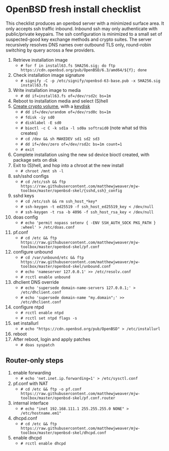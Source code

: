 # OpenBSD fresh install checklist


This checklist produces an openbsd server with a minimized surface area. It only accepts ssh traffic inbound. Inbound ssh may only authenticate with public/private keypairs. The ssh configuration is minimized to a small set of suspected-good key exchange methods and crypto suites. The server recursively resolves DNS names over outbound TLS only, round-robin switching by query across a few providers.


1. Retrieve installation image
    * `# for f in install63.fs SHA256.sig; do ftp https://cdn.openbsd.org/pub/OpenBSD/6.3/amd64/${f}; done`
1. Check installation image signature
    * `# signify -C -p /etc/signify/openbsd-63-base.pub -x SHA256.sig install63.fs`
1. Write installation image to media
    * `# dd if=install63.fs of=/dev/rsd2c bs=1m`
1. Reboot to installation media and select (S)hell
1. [Create crypto volume](https://openbsd.org/faq/faq14.html#softraidFDE), with a [keydisk](https://www.openbsd.org/faq/faq14.html#softraidFDEkeydisk)
    * `# dd if=/dev/urandom of=/dev/rsd0c bs=1m`
    * `# fdisk -iy sd0`
    * `# disklabel -E sd0`
    * `# bioctl -c C -k sd1a -l sd0a softraid0` (note what sd this creates)
    * `# cd /dev && sh MAKEDEV sd1 sd2 sd3`
    * `# dd if=/dev/zero of=/dev/rsd2c bs=1m count=1`
    * `# exit`
1. Complete installation using the new sd device bioctl created, with package sets on disk
1. Exit to (S)hell, and hop into a chroot at the new install
    * `# chroot /mnt sh -l`
1. ssh/sshd configs
    * `# cd /etc/ssh && ftp https://raw.githubusercontent.com/matthewjweaver/mjw-toolbox/master/openbsd-skel/{sshd,ssh}_config`
1. sshd keys
    * `# cd /etc/ssh && rm ssh_host_*key*`
    * `# ssh-keygen -t ed25519 -f ssh_host_ed25519_key < /dev/null`
    * `# ssh-keygen -t rsa -b 4096 -f ssh_host_rsa_key < /dev/null`
1. doas config
    * `# echo 'permit nopass setenv { -ENV SSH_AUTH_SOCK PKG_PATH } :wheel' > /etc/doas.conf`
1. pf.conf
    * `# cd /etc && ftp https://raw.githubusercontent.com/matthewjweaver/mjw-toolbox/master/openbsd-skel/pf.conf`
1. configure unbound
    * `# cd /var/unbound/etc && ftp https://raw.githubusercontent.com/matthewjweaver/mjw-toolbox/master/openbsd-skel/unbound.conf`
    * `# echo 'nameserver 127.0.0.1' >> /etc/resolv.conf`
    * `# rcctl enable unbound`
1. dhclient DNS override
    * `# echo 'supersede domain-name-servers 127.0.0.1;' > /etc/dhclient.conf`
    * `# echo 'supersede domain-name "my.domain";' >> /etc/dhclient.conf`
1. configure ntpd
    * `# rcctl enable ntpd`
    * `# rcctl set ntpd flags -s`
1. set installurl
    * `# echo "https://cdn.openbsd.org/pub/OpenBSD" > /etc/installurl`
1. reboot
1. After reboot, login and apply patches
    * `# doas syspatch`


## Router-only steps

1. enable forwarding
    * `# echo 'net.inet.ip.forwarding=1' > /etc/sysctl.conf`
1. pf.conf with NAT
    * `# cd /etc && ftp -o pf.conf https://raw.githubusercontent.com/matthewjweaver/mjw-toolbox/master/openbsd-skel/pf.conf.router`
1. internal interface
    * `# echo "inet 192.168.111.1 255.255.255.0 NONE" > /etc/hostname.em1"`
1. dhcpd.conf
    * `# cd /etc && ftp https://raw.githubusercontent.com/matthewjweaver/mjw-toolbox/master/openbsd-skel/dhcpd.conf`
1. enable dhcpd
    * `# rcctl enable dhcpd`
